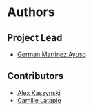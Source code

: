# Authors

## Project Lead

* [German Martinez Ayuso](https://github.com/germa89)

## Contributors

* [Alex Kaszynski](https://github.com/akaszynski)
* [Camille Latapie](https://github.com/clatapie)
